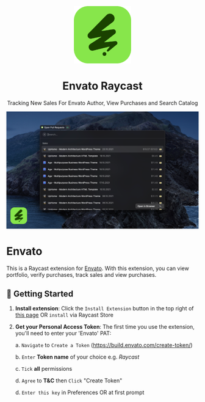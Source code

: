 <p align="center">
  <img src="./assets/icon.png?raw=true" width="150"/>
  <h1 align="center">Envato Raycast</h1>
</p>
<p align="center">Tracking New Sales For Envato Author, View Purchases and Search Catalog</p>

![](./assets/preview-raycast-temp.png?raw=true)

# Envato

This is a Raycast extension for [Envato](https://envato.com/). With this extension, you can view portfolio, verify purchases, track sales and view purchases.

## 🚀 Getting Started

1. **Install extension**: Click the `Install Extension` button in the top right of [this page](https://www.raycast.com/astroon/envato) OR `install` via Raycast Store

2. **Get your Personal Access Token**: The first time you use the extension, you'll need to enter your 'Envato' PAT:

    a. `Navigate` to `Create a Token` (https://build.envato.com/create-token/)

    b. `Enter` **Token name** of your choice e.g. _Raycast_
    
    c. `Tick` **all** permissions
    
    d. `Agree` to **T&C** then `Click` "Create Token" 

    d. `Enter this key` in Preferences OR at first prompt
